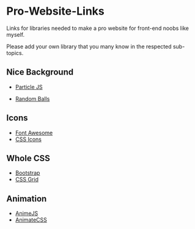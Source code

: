 # Pro-Website-Links

Links for libraries needed to make a pro website for front-end noobs like myself.

Please add your own library that you many know in the respected sub-topics.

## Nice Background

- [Particle JS](https://github.com/VincentGarreau/particles.js/)

- [Random Balls](https://codepen.io/nashvail/pen/wpGgXO)

## Icons

- [Font Awesome](https://fontawesome.com/)
- [CSS Icons](http://cssicon.space/#/)

## Whole CSS

- [Bootstrap](https://getbootstrap.com/)
- [CSS Grid](https://cssgrid.io/)

## Animation

- [AnimeJS](https://github.com/juliangarnier/anime/)
- [AnimateCSS](https://github.com/daneden/animate.css)

